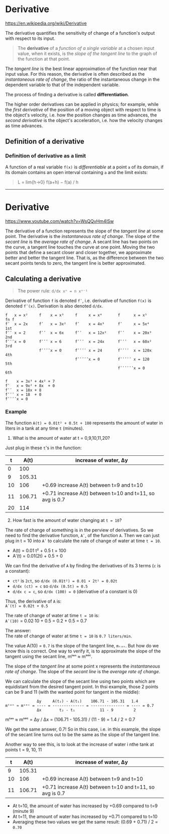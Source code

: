 # Derivative

https://en.wikipedia.org/wiki/Derivative

The derivative quantifies 
the sensitivity of change 
of a function's output 
with respect to its input.

>The **derivative** of a 
*function of a single variable* 
at a chosen input value, when it exists, 
is the *slope of the tangent line* 
to the graph 
of the function 
at that point.

The *tangent line* is 
the best linear approximation 
of the function 
near that input value. 
For this reason, 
the derivative is often described 
as the *instantaneous rate of change*, 
the ratio of the instantaneous change 
in the dependent variable 
to that of the independent variable.

The process of finding a derivative is called **differentiation**.

The higher order derivatives can be applied in physics; for example, while 
the *first derivative* 
of the position 
  of a moving object 
    with respect to time 
is the object's velocity, 
  i.e. how the position changes as time advances, 
the *second derivative* 
is the object's acceleration, 
  i.e. how the velocity changes as time advances.


## Definition of a derivative


### Definition of derivative as a limit

A function of a real variable `f(x)` is *differentiable* at a point `a` of its domain, if its domain contains an open interval containing `a` and the limit exists:

>L = lim{h→0} f(a+h) − f(a) / h




---

# Derivative

https://www.youtube.com/watch?v=WsQQvHm4lSw

The derivative of a function represents the slope of the *tangent line* at some point. The derivative is the *instantaneous rate of change*. The slope of the *secant line* is the *average rate of change*. A secant line has two points on the curve, a tangent line touches the curve at one point. Moving the two points that define a secant closer and closer together, we approximate better and better the tangent line. That is, as the difference between the two secant points tends to zero, the tangent line is better approximated.




## Calculating a derivative

>The power rule: `d/dx xⁿ = n xⁿ⁻¹`

Derivative of function `f` is denoted `fʹ`, i.e. derivative of function `f(x)` is denoted `fʹ(x)`. Derivation is also denoted `d/dx`.

```
f   x = x²     f    x = x³     f     x = x⁴       f      x = x⁵       fn f
fʹ  x = 2x     fʹ   x = 3x²    fʹ    x = 4x³      fʹ     x = 5x⁴      1st
fʹʹ x = 2      fʹʹ  x = 6x     fʹʹ   x = 12x²     fʹʹ    x = 20x³     2nd
fʹʹʹx = 0      fʹʹʹ x = 6      fʹʹʹ  x = 24x      fʹʹʹ   x = 60x²     3rd
               fʹʹʹʹx = 0      fʹʹʹʹ x = 24       fʹʹʹʹ  x = 120x     4th
                               fʹʹʹʹʹx = 0        fʹʹʹʹʹ x = 120      5th
                                                  fʹʹʹʹʹʹx = 0        6th

f    x = 3x³ + 4x² + 7
fʹ   x = 9x² + 8x  + 0
fʹʹ  x = 18x + 8
fʹʹʹ x = 18  + 0
fʹʹʹʹx = 0
```

### Example

The function `A(t) = 0.01t² + 0.5t + 100` represents the amount of water in liters in a tank at any time `t` (minutes).

1. What is the amount of water at t = 0,9,10,11,20?

Just plug in these `t`'s in the function:

t  | A(t)   | increase of water, Δy
---|--------|-----------------------------------
 0 | 100    | 
 9 | 105.31 | 
10 | 106    | +0.69  increase A(t) between t=9 and t=10
11 | 106.71 | +0.71  increase A(t) between t=10 and t=11, so avg is 0.7
20 | 114    | 

2. How fast is the amount of water changing at `t = 10`?

The rate of change of something is in the perview of derivatives. So we need to find the derivative function, `Aʹ`, of the function `A`. Then we can just plug in t = 10 into `Aʹ` to calculate the rate of change of water at time `t = 10`.

- A(t)  = 0.01 t²  + 0.5 t + 100
- Aʹ(t) = 0.01(2t) + 0.5   + 0

We can find the derivative of `A` by finding the derivatives of its 3 terms 
(`c` is a constant):
- `ct²` is `2ct`, so `d/dx (0.01t²) = 0.01 ∙ 2t¹ = 0.02t`
- `d/dx (ct) = c` so `d/dx (0.5t) = 0.5`
- `d/dx c = c`,   so `d/dx (100) = 0` (derivative of a constant is 0)

Thus, the derivative of `A` is:    
`Aʹ(t) = 0.02t + 0.5`

The rate of change of water at time `t = 10` is:    
`Aʹ(10)` = 0.02∙10 + 0.5 = 0.2 + 0.5 = 0.7

The answer:   
The rate of change of water at time `t = 10` is `0.7 liters/min`.


The value A(10) = `0.7` is the slope of the tangent line, `mₜₐₙ`. 
But how do we know this is correct. One way to verify it, is to approximate the slope of the tangent using the secant line, mᵗᵃⁿ ≈ mˢᵉᶜ.

The slope of the *tangent line* at some point x represents the *instantaneous rate of change*. The slope of the *secant line* is the *average rate of change*.

We can calculate the slope of the secant line using two points which are equidistant from the desired tangent point. In thsi example, those 2 points can be 9 and 11 (with the wanted point for tangent in the middle):

```
              Δy     A(t₂) - A(t₁)    106.71 - 105.31   1.4
mᵗᵃⁿ ≈ mˢᵉᶜ = ---- = -------------- = --------------- = ---- = 0.7
              Δx        t₂ - t₁           11 - 9         2
```

mᵗᵃⁿ ≈ mˢᵉᶜ = Δy / Δx = (106.71 - 105.31) / (11 - 9) = 1.4 / 2 = 0.7

We get the same answer, 0.7! So in this case, i.e. in this example, the slope of the secant line turns out to be the same as the slope of the tangent line.

Another way to see this, is to look at the increase of water i nthe tank at points t = 9, 10, 11

t  | A(t)   | increase of water, Δy
---|--------|-----------------------------------
 9 | 105.31 | 
10 | 106    | +0.69  increase A(t) between t=9 and t=10
11 | 106.71 | +0.71  increase A(t) between t=10 and t=11, so avg is 0.7

- At t=10, the amount of water has increased by +0.69 compared to t=9 (minute 9)
- At t=11, the amount of water has increased by +0.71 compared to t=10
- Averaging these two values we get the same result: (0.69 + 0.71) / 2 = `0.70`
